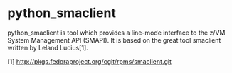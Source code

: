 # python_smaclient
python_smaclient is tool which provides a line-mode interface to the z/VM System Management API (SMAPI). It is based on the great tool smaclient written by Leland Lucius[1].

[1] http://pkgs.fedoraproject.org/cgit/rpms/smaclient.git

